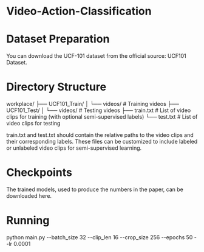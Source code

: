 # Video-Action-Classification
# Dataset Preparation

You can download the UCF-101 dataset from the official source: UCF101 Dataset.

# Directory Structure
workplace/
├── UCF101_Train/
│   └── videos/   # Training videos
├── UCF101_Test/
│   └── videos/   # Testing videos
├── train.txt     # List of video clips for training (with optional semi-supervised labels)
└── test.txt      # List of video clips for testing


train.txt and test.txt should contain the relative paths to the video clips and their corresponding labels. These files can be customized to include labeled or unlabeled video clips for semi-supervised learning.

# Checkpoints
The trained models, used to produce the numbers in the paper, can be downloaded here.

# Running
python main.py --batch_size 32 --clip_len 16 --crop_size 256 --epochs 50 --lr 0.0001
